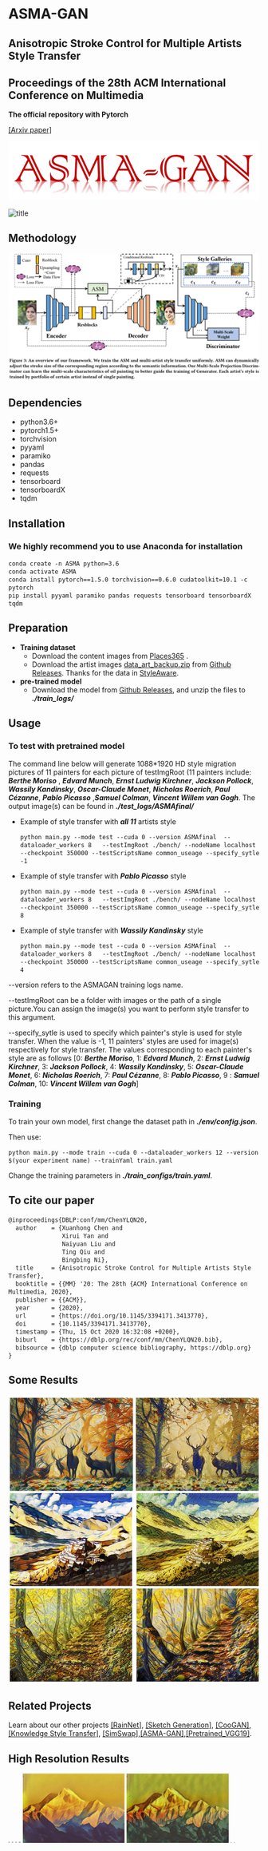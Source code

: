 # ASMA-GAN
## Anisotropic Stroke Control for Multiple Artists Style Transfer
## Proceedings of the 28th ACM International Conference on Multimedia
**The official repository with Pytorch**

[[Arxiv paper]](https://arxiv.org/abs/2010.08175)

![logo](/doc/img/logo.png)

![title](/doc/img/title.png)

## Methodology
![Framework](/doc/img/framework.png)


## Dependencies
- python3.6+
- pytorch1.5+
- torchvision
- pyyaml 
- paramiko 
- pandas 
- requests 
- tensorboard 
- tensorboardX 
- tqdm

## Installation
### We highly recommend you to use Anaconda for installation
```
conda create -n ASMA python=3.6
conda activate ASMA
conda install pytorch==1.5.0 torchvision==0.6.0 cudatoolkit=10.1 -c pytorch
pip install pyyaml paramiko pandas requests tensorboard tensorboardX tqdm
```

## Preparation
- **Training dataset**
    - Download the content images from [Places365](<http://data.csail.mit.edu/places/places365/train_large_places365standard.tar>) .
    - Download the artist images [data_art_backup.zip](https://github.com/neuralchen/ASMAGAN/releases/download/v.1.1/data_art_backup.zip)  from  [Github Releases](https://github.com/neuralchen/ASMAGAN/releases/download/v.1.0/ASMAfinal.zip). Thanks for the data in [StyleAware](<https://github.com/CompVis/adaptive-style-transfer> ).
- **pre-trained model**
    - Download the model from [Github Releases](https://github.com/neuralchen/ASMAGAN/releases/download/v.1.0/ASMAfinal.zip), and unzip the files to ***./train_logs/***


## Usage
### To test with pretrained model
The command line below will generate 1088*1920 HD style migration pictures of 11 painters for each picture of testImgRoot (11 painters include: ***Berthe Moriso*** , ***Edvard Munch***, ***Ernst Ludwig Kirchner***, ***Jackson Pollock***, ***Wassily Kandinsky***, ***Oscar-Claude Monet***, ***Nicholas Roerich***, ***Paul Cézanne***, ***Pablo Picasso*** ,***Samuel Colman***, ***Vincent Willem van Gogh***. The output image(s) can be found in ***./test_logs/ASMAfinal/***
- Example of style transfer with  ***all 11*** artists style 
    ```console
    python main.py --mode test --cuda 0 --version ASMAfinal  --dataloader_workers 8   --testImgRoot ./bench/ --nodeName localhost --checkpoint 350000 --testScriptsName common_useage --specify_sytle -1 
    ```

- Example of style transfer with  ***Pablo Picasso*** style 

    ```console
    python main.py --mode test --cuda 0 --version ASMAfinal  --dataloader_workers 8   --testImgRoot ./bench/ --nodeName localhost --checkpoint 350000 --testScriptsName common_useage --specify_sytle 8 
    ```

- Example of style transfer with  ***Wassily Kandinsky*** style 

    ```console
    python main.py --mode test --cuda 0 --version ASMAfinal  --dataloader_workers 8   --testImgRoot ./bench/ --nodeName localhost --checkpoint 350000 --testScriptsName common_useage --specify_sytle 4
    ```

--version refers to the ASMAGAN training logs name.

--testImgRoot can be a folder with images or the path of a single picture.You can assign the image(s) you want to perform style transfer to this argument.

--specify_sytle is used to specify which painter's style is used for style transfer. When the value is -1, 11 painters' styles are used for image(s) respectively for style transfer. The values corresponding to each painter's style are as follows
[0: ***Berthe Moriso***, 1: ***Edvard Munch***, 2: ***Ernst Ludwig Kirchner***, 3: ***Jackson Pollock***, 4: ***Wassily Kandinsky***, 5: ***Oscar-Claude Monet***, 6: ***Nicholas Roerich***, 7: ***Paul Cézanne***, 8: ***Pablo Picasso***, 9 : ***Samuel Colman***, 10: ***Vincent Willem van Gogh***]

### Training
To train your own model, first change the dataset path in  ***./env/config.json***.

Then use:

```console
python main.py --mode train --cuda 0 --dataloader_workers 12 --version $(your experiment name) --trainYaml train.yaml
```

Change the training parameters in ***./train_configs/train.yaml***.

## To cite our paper

```
@inproceedings{DBLP:conf/mm/ChenYLQN20,
  author    = {Xuanhong Chen and
               Xirui Yan and
               Naiyuan Liu and
               Ting Qiu and
               Bingbing Ni},
  title     = {Anisotropic Stroke Control for Multiple Artists Style Transfer},
  booktitle = {{MM} '20: The 28th {ACM} International Conference on Multimedia, 2020},
  publisher = {{ACM}},
  year      = {2020},
  url       = {https://doi.org/10.1145/3394171.3413770},
  doi       = {10.1145/3394171.3413770},
  timestamp = {Thu, 15 Oct 2020 16:32:08 +0200},
  biburl    = {https://dblp.org/rec/conf/mm/ChenYLQN20.bib},
  bibsource = {dblp computer science bibliography, https://dblp.org}
}
```

## Some Results
![Results1](/doc/img/total.png)

## Related Projects
Learn about our other projects [[RainNet]](https://neuralchen.github.io/RainNet), [[Sketch Generation]](https://github.com/TZYSJTU/Sketch-Generation-with-Drawing-Process-Guided-by-Vector-Flow-and-Grayscale), [[CooGAN]](https://github.com/neuralchen/CooGAN), [[Knowledge Style Transfer]](https://github.com/AceSix/Knowledge_Transfer), [[SimSwap]](https://github.com/neuralchen/SimSwap),[[ASMA-GAN]](https://github.com/neuralchen/ASMAGAN),[[Pretrained_VGG19]](https://github.com/neuralchen/Pretrained_VGG19).

## High Resolution Results

<img src="./doc/img/7.png"  style="zoom: 20%;"/>
<img src="./doc/img/8.png"  style="zoom: 20%;"/>

<img src="./doc/img/9.png"  style="zoom: 20%;"/>
<img src="./doc/img/10.png"  style="zoom: 20%;"/>

<img src="./doc/img/11.png"  style="zoom: 20%;"/>
<img src="./doc/img/12.png"  style="zoom: 20%;"/>

<img src="./doc/img/13.png"  style="zoom: 12%;"/>
<img src="./doc/img/14.png"  style="zoom: 12%;"/>
